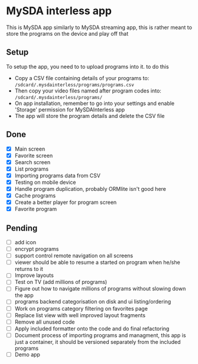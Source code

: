 # MySDA interless app

This is MySDA app similarly to MySDA streaming app, this is rather meant to store the programs on the device and play off that

## Setup
To setup the app, you need to to upload programs into it. to do this

- Copy a CSV file containing details of your programs to: `/sdcard/.mysdainterless/programs/programs.csv`
- Then copy your video files named after program codes into: `/sdcard/.mysdainterless/programs/`
- On app installation, remember to go into your settings and enable 'Storage' permission for MySDAInterless app
- The app will store the program details and delete the CSV file

## Done

- [x] Main screen
- [x] Favorite screen
- [x] Search screen
- [x] List programs
- [x] Importing programs data from CSV
- [x] Testing on mobile device
- [x] Handle program duplication, probably ORMlite isn't good here
- [x] Cache programs
- [x] Create a better player for program screen
- [x] Favorite program

## Pending

- [ ] add icon
- [ ] encrypt programs
- [ ] support control remote navigation on all screens
- [ ] viewer should be able to resume a started on program when he/she returns to it
- [ ] Improve layouts
- [ ] Test on TV (add millions of programs)
- [ ] Figure out how to navigate millions of programs without slowing down the app
- [ ] programs backend categorisation on disk and ui listing/ordering
- [ ] Work on programs category filtering on favorites page
- [ ] Replace list view with well improved layout fragments
- [ ] Remove all unused code
- [ ] Apply included formatter onto the code and do final refactoring
- [ ] Document process of importing programs and managment, this app is just a container,
it should be versioned separately from the included programs
- [ ] Demo app